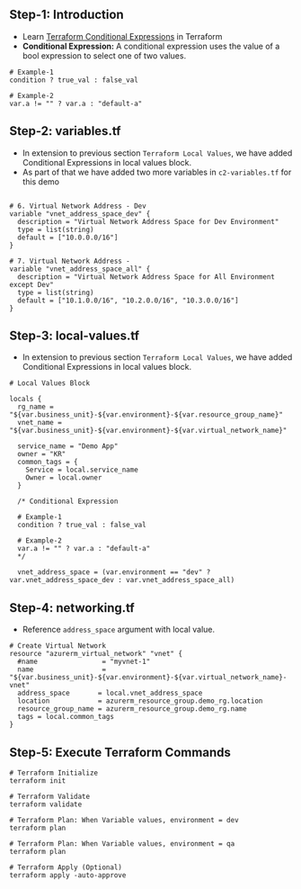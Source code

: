
## Step-1: Introduction
- Learn [Terraform Conditional Expressions](https://www.terraform.io/docs/language/expressions/conditionals.html) in Terraform
- **Conditional Expression:** A conditional expression uses the value of a bool expression to select one of two values.
```t
# Example-1
condition ? true_val : false_val

# Example-2
var.a != "" ? var.a : "default-a"
```

## Step-2: variables.tf
- In extension to previous section `Terraform Local Values`, we have added Conditional Expressions in local values block. 
- As part of that we have added two more variables in `c2-variables.tf` for this demo
```t

# 6. Virtual Network Address - Dev
variable "vnet_address_space_dev" {
  description = "Virtual Network Address Space for Dev Environment"
  type = list(string)
  default = ["10.0.0.0/16"]
}

# 7. Virtual Network Address - 
variable "vnet_address_space_all" {
  description = "Virtual Network Address Space for All Environment except Dev"
  type = list(string)
  default = ["10.1.0.0/16", "10.2.0.0/16", "10.3.0.0/16"]
}

```

## Step-3: local-values.tf
- In extension to previous section `Terraform Local Values`, we have added Conditional Expressions in local values block. 
```t
# Local Values Block

locals {
  rg_name = "${var.business_unit}-${var.environment}-${var.resource_group_name}"
  vnet_name = "${var.business_unit}-${var.environment}-${var.virtual_network_name}"

  service_name = "Demo App"
  owner = "KR"
  common_tags = {
    Service = local.service_name
    Owner = local.owner
  } 

  /* Conditional Expression 
  
  # Example-1
  condition ? true_val : false_val

  # Example-2
  var.a != "" ? var.a : "default-a"  
  */

  vnet_address_space = (var.environment == "dev" ? var.vnet_address_space_dev : var.vnet_address_space_all)

```

## Step-4: networking.tf
- Reference `address_space` argument with local value.
```t
# Create Virtual Network
resource "azurerm_virtual_network" "vnet" {
  #name                = "myvnet-1"
  name                 = "${var.business_unit}-${var.environment}-${var.virtual_network_name}-vnet"
  address_space       = local.vnet_address_space
  location            = azurerm_resource_group.demo_rg.location
  resource_group_name = azurerm_resource_group.demo_rg.name
  tags = local.common_tags
}
```

## Step-5: Execute Terraform Commands
```t
# Terraform Initialize
terraform init

# Terraform Validate
terraform validate

# Terraform Plan: When Variable values, environment = dev 
terraform plan

# Terraform Plan: When Variable values, environment = qa
terraform plan

# Terraform Apply (Optional)
terraform apply -auto-approve
```